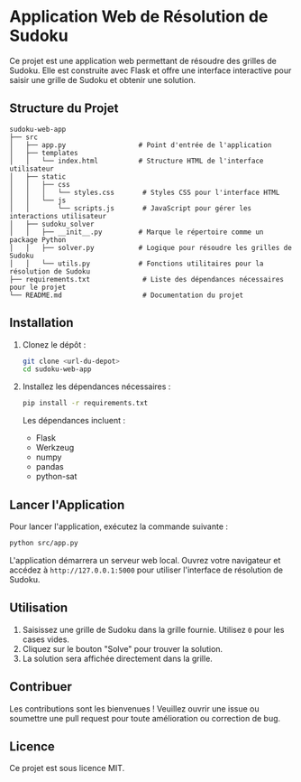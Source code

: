 # Application Web de Résolution de Sudoku

Ce projet est une application web permettant de résoudre des grilles de Sudoku. Elle est construite avec Flask et offre une interface interactive pour saisir une grille de Sudoku et obtenir une solution.

## Structure du Projet

```
sudoku-web-app
├── src
│   ├── app.py                  # Point d'entrée de l'application
│   ├── templates
│   │   └── index.html          # Structure HTML de l'interface utilisateur
│   ├── static
│   │   ├── css
│   │   │   └── styles.css       # Styles CSS pour l'interface HTML
│   │   └── js
│   │       └── scripts.js       # JavaScript pour gérer les interactions utilisateur
│   ├── sudoku_solver
│   │   ├── __init__.py         # Marque le répertoire comme un package Python
│   │   ├── solver.py           # Logique pour résoudre les grilles de Sudoku
│   │   └── utils.py            # Fonctions utilitaires pour la résolution de Sudoku
├── requirements.txt             # Liste des dépendances nécessaires pour le projet
└── README.md                    # Documentation du projet
```

## Installation

1. Clonez le dépôt :
   ```bash
   git clone <url-du-depot>
   cd sudoku-web-app
   ```

2. Installez les dépendances nécessaires :
   ```bash
   pip install -r requirements.txt
   ```

   Les dépendances incluent :
   - Flask
   - Werkzeug
   - numpy
   - pandas
   - python-sat

## Lancer l'Application

Pour lancer l'application, exécutez la commande suivante :
```bash
python src/app.py
```

L'application démarrera un serveur web local. Ouvrez votre navigateur et accédez à `http://127.0.0.1:5000` pour utiliser l'interface de résolution de Sudoku.

## Utilisation

1. Saisissez une grille de Sudoku dans la grille fournie. Utilisez `0` pour les cases vides.
2. Cliquez sur le bouton "Solve" pour trouver la solution.
3. La solution sera affichée directement dans la grille.

## Contribuer

Les contributions sont les bienvenues ! Veuillez ouvrir une issue ou soumettre une pull request pour toute amélioration ou correction de bug.

## Licence

Ce projet est sous licence MIT.